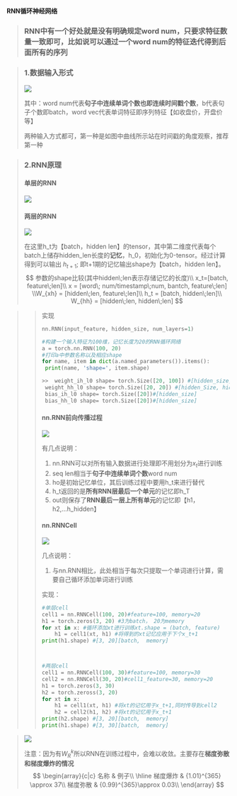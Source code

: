 

#### RNN循环神经网络

> ### RNN中有一个好处就是没有明确规定word num，只要求特征数量一致即可，比如说可以通过一个word num的特征迭代得到后面所有的序列

>  ### 1.数据输入形式
>
> ![](D:\保存位置\markdwon笔记图片保存内容\RNN-输入.png)
>
> 其中：word num代表**句子中连续单词个数也即连续时间戳个数**，b代表句子个数即batch，word vec代表单词特征即序列特征【如收盘价，开盘价等】
>
> 两种输入方式都可，第一种是如图中曲线所示站在时间戳的角度观察，推荐第一种

> ### 2.RNN原理
>
> #### 单层的RNN
>
> ![](D:\保存位置\markdwon笔记图片保存内容\逻辑图.png)
>
> #### 两层的RNN
>
> ![](D:\保存位置\markdwon笔记图片保存内容\mult_layer.png)
>
> 在这里h_t为【batch，hidden len】的tensor，其中第二维度代表每个batch上储存hidden_len长度的**记忆**，h_0，初始化为0-tensor。经过计算得到可以输出$\;h_{t+1}$; 即t+1期的记忆输出shape为【batch，hidden len】。
> $$
> 参数的shape比较(其中hidden\;len表示存储记忆的长度)\\
> x_t=[batch, feature\;len]\\
> x = [word\; num/timestamp\;num, bantch, feature\;len]
> \\W_{xh} = [hidden\;len, feature\;len]\\
> h_t = [batch, hidden\;len]\\
> W_{hh} = [hidden\;len, hidden\;len]
> $$
> 
>

> > 实现
> >
> > ```python
> > nn.RNN(input_feature, hidden_size, num_layers=1)
> > 
> > #构建一个输入特征为100维，记忆长度为20的RNN循环网络
> > a = torch.nn.RNN(100, 20)
> > #打印a中参数名称以及相应shape
> > for name, item in dict(a.named_parameters()).items():
> >  print(name, 'shape=', item.shape)
> > 
> > >>  weight_ih_l0 shape= torch.Size([20, 100]) #[hidden_size, feature_size]
> >  weight_hh_l0 shape= torch.Size([20, 20]) #[hidden_Size, hidden_size]
> >  bias_ih_l0 shape= torch.Size([20])#[hidden_size]
> >  bias_hh_l0 shape= torch.Size([20])#[hidden_size]
> > ```
> >
> > #### nn.RNN前向传播过程
> >
> > ![](D:\保存位置\markdwon笔记图片保存内容\nn.RNN.png)
> >
> > 有几点说明：
> >
> > 1. nn.RNN可以对所有输入数据进行处理即不用划分为$x_t$进行训练
> > 2. seq len相当于**句子中连续单词个数**word num
> > 3. ho是初始记忆单位，其后训练过程中要用h_t来进行替代
> > 4. h_t返回的是**所有RNN层最后一个单元**的记忆即h_T
> > 5. out则保存了**RNN最后一层上所有单元**的记忆即【h1，h2,...h_hidden】
> >
> > #### nn.RNNCell
> >
> > ![](D:\保存位置\markdwon笔记图片保存内容\rnncell.png)
> >
> > 几点说明：
> >
> > 1. 与nn.RNN相比，此处相当于每次只提取一个单词进行计算，需要自己循环添加单词进行训练
> >
> > 实现：
> >
> > ```python
> > #单层cell
> > cell1 = nn.RNNCell(100, 20)#feature=100, memory=20
> > h1 = torch.zeros(3, 20) #3为batch， 20为memory
> > for xt in x: #循环添加xt进行训练xt.shape = (batch, feature)
> > 	h1 = cell1(xt, h1) #将得到的xt记忆应用于下个x_t+1
> > print(h1.shape) #[3, 20][batch,  memory]
> > 
> > 
> > 
> > #两层cell
> > cell1 = nn.RNNCell(100, 30)#feature=100, memory=30
> > cell2 = nn.RNNCell(30, 20)#cell1_feature=30, memory=20
> > h1 = torch.zeros(3, 30)
> > h2 = torch.zeross(3, 20)
> > for xt in x:
> > 	h1 = cell1(xt, h1) #将xt的记忆用于x_t+1,同时传导到cell2
> > 	h2 = cell2(h1, h2) #将xt的记忆用于x_t+1
> > print(h2.shape) #[3, 20][batch,  memory]
> > print(h1.shape) #[3, 30][batch,  memory]
> > ```

> ![](D:\保存位置\markdwon笔记图片保存内容\RNN-formula.png)
>
> 注意：因为有$W_R^k$所以RNN在训练过程中，会难以收敛。主要存在**梯度弥散和梯度爆炸的情况**
> $$
> \begin{array}{c|c}
> 名称 & 例子\\
> \hline
> 梯度爆炸 & {1.01}^{365} \approx 37\\
> 梯度弥散 & {0.99}^{365}\approx 0.03\\
> \end{array}
> $$
> 



